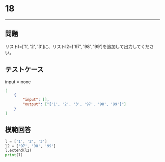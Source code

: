 # 18

---
## 問題

リストl=['1', '2', '3']に、リストl2=['97', '98', '99']を追加して出力してください。

## テストケース
input = none
```json
[
	{
		"input": [],
		"output": ["['1', '2', '3', '97', '98', '99']"]
  	}
]
```

## 模範回答
```python
l = ['1', '2', '3']
l2 = ['97', '98', '99']
l.extend(l2)
print(l)
```